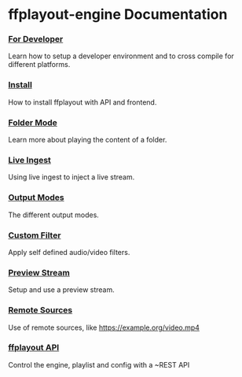 **ffplayout-engine Documentation**
================

### **[For Developer](/docs/developer.md)**

Learn how to setup a developer environment and to cross compile for different platforms.

### **[Install](/docs/install.md)**

How to install ffplayout with API and frontend.

### **[Folder Mode](/docs/folder_mode.md)**

Learn more about playing the content of a folder.

### **[Live Ingest](/docs/live_ingest.md)**

Using live ingest to inject a live stream.

### **[Output Modes](/docs/output.md)**

The different output modes.

### **[Custom Filter](/docs/custom_filters.md)**

Apply self defined audio/video filters.

### **[Preview Stream](/docs/preview_stream.md)**

Setup and use a preview stream.

### **[Remote Sources](/docs/remote_source.md)**

Use of remote sources, like https://example.org/video.mp4

### **[ffplayout API](/docs/api.md)**

Control the engine, playlist and config with a ~REST API
